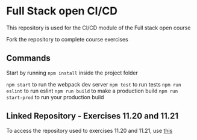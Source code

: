 # Full Stack open CI/CD

This repository is used for the CI/CD module of the Full stack open course

Fork the repository to complete course exercises

## Commands

Start by running `npm install` inside the project folder

`npm start` to run the webpack dev server
`npm test` to run tests
`npm run eslint` to run eslint
`npm run build` to make a production build
`npm run start-prod` to run your production build

## Linked Repository - Exercises 11.20 and 11.21

To access the repository used to exercises 11.20 and 11.21, use [this](https://github.com/gus25888/phonebook-cicd)
